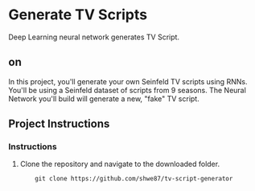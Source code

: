 # Generate TV Scripts

Deep Learning neural network generates TV Script.

## on
In this project, you'll generate your own Seinfeld TV scripts using RNNs. You'll be using a Seinfeld dataset of scripts from 9 seasons. The Neural Network you'll build will generate a new, "fake" TV script.

## Project Instructions

### Instructions

1. Clone the repository and navigate to the downloaded folder.
	
	```	
		git clone https://github.com/shwe87/tv-script-generator

	```
	
